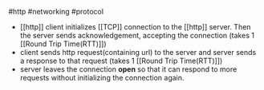 #http #networking #protocol 

- [[http]] client initializes [[TCP]] connection to the [[http]] server. Then the server sends acknowledgement, accepting the connection (takes 1 [[Round Trip Time(RTT)]])
- client sends http request(containing url) to the server and server sends a response to that request (takes 1 [[Round Trip Time(RTT)]])
- server leaves the connection **open** so that it can respond to more requests without initializing the connection again.
